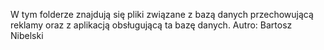 W tym folderze znajdują się pliki związane z bazą danych przechowującą reklamy oraz z aplikacją obsługującą ta bazę danych.
Autro: Bartosz Nibelski
